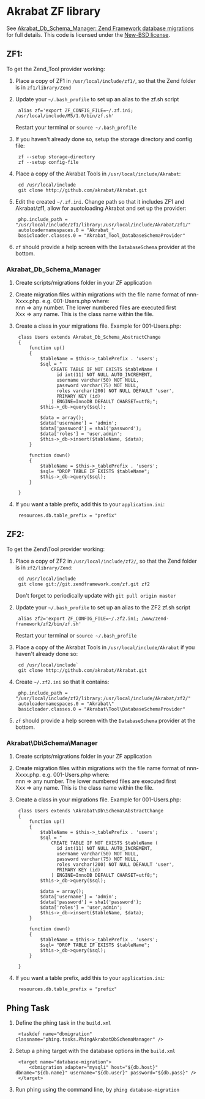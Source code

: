 # Akrabat ZF library

See [Akrabat_Db_Schema_Manager: Zend Framework database migrations](http://akrabat.com/zend-framework/akrabat_db_schema_manager-zend-framework-database-migrations/) for full details. This code is licensed under the [New-BSD license](http://akrabat.com/license/new_bsd/).

## ZF1:

To get the Zend_Tool provider working:

1. Place a copy of ZF1 in `/usr/local/include/zf1/`, so that the Zend folder is in `zf1/library/Zend`
2. Update your `~/.bash_profile` to set up an alias to the zf.sh script

        alias zf='export ZF_CONFIG_FILE=~/.zf.ini; /usr/local/include/M5/1.0/bin/zf.sh'
    
   Restart your terminal or `source ~/.bash_profile`
3. If you haven't already done so, setup the storage directory and config file:
    
        zf --setup storage-directory
        zf --setup config-file
        
4. Place a copy of the Akrabat Tools in `/usr/local/include/Akrabat`:
        
        cd /usr/local/include
        git clone http://github.com/akrabat/Akrabat.git
        
5. Edit the created `~/.zf.ini`. Change path so that it includes ZF1 and Akrabat/zf1, allow for auotoloading Akrabat and set up the provider:
    
        php.include_path = "/usr/local/include/zf1/library:/usr/local/include/Akrabat/zf1/"
        autoloadernamespaces.0 = "Akrabat_"
        basicloader.classes.0 = "Akrabat_Tool_DatabaseSchemaProvider"

6. `zf` should provide a help screen with the `DatabaseSchema` provider at the bottom.

### Akrabat_Db_Schema_Manager

1. Create scripts/migrations folder in your ZF application
2. Create migration files within migrations with the file name format of nnn-Xxxx.php. e.g. 001-Users.php
    where:  
       nnn => any number. The lower numbered files are executed first  
       Xxx => any name. This is the class name within the file.

3. Create a class in your migrations file. Example for 001-Users.php:
    
        class Users extends Akrabat_Db_Schema_AbstractChange 
        {
            function up()
            {
                $tableName = $this->_tablePrefix . 'users';
                $sql = "
                    CREATE TABLE IF NOT EXISTS $tableName (
                      id int(11) NOT NULL AUTO_INCREMENT,
                      username varchar(50) NOT NULL,
                      password varchar(75) NOT NULL,
                      roles varchar(200) NOT NULL DEFAULT 'user',
                      PRIMARY KEY (id)
                    ) ENGINE=InnoDB DEFAULT CHARSET=utf8;";
                $this->_db->query($sql);
        
                $data = array();
                $data['username'] = 'admin';
                $data['password'] = sha1('password');
                $data['roles'] = 'user,admin';
                $this->_db->insert($tableName, $data);
            }
            
            function down()
            {
                $tableName = $this->_tablePrefix . 'users';
                $sql= "DROP TABLE IF EXISTS $tableName";
                $this->_db->query($sql);
            }
        
        }
        
4. If you want a table prefix, add this to your `application.ini`:

        resources.db.table_prefix = "prefix"



## ZF2:

To get the Zend\Tool provider working:

1. Place a copy of ZF2 in `/usr/local/include/zf2/`, so that the Zend folder is in `zf2/library/Zend`:
    
        cd /usr/local/include
        git clone git://git.zendframework.com/zf.git zf2
    
    Don't forget to periodically update with `git pull origin master`
2. Update your `~/.bash_profile` to set up an alias to the ZF2 zf.sh script

        alias zf2='export ZF_CONFIG_FILE=~/.zf2.ini; /www/zend-framework/zf2/bin/zf.sh'
    
    Restart your terminal or `source ~/.bash_profile`
4. Place a copy of the Akrabat Tools in `/usr/local/include/Akrabat` if you haven't already done so:
        
        cd /usr/local/include`
        git clone http://github.com/akrabat/Akrabat.git

5. Create `~/.zf2.ini` so that it contains:

        php.include_path = "/usr/local/include/zf2/library:/usr/local/include/Akrabat/zf2/"
        autoloadernamespaces.0 = "Akrabat\"
        basicloader.classes.0 = "Akrabat\Tool\DatabaseSchemaProvider"

6. `zf` should provide a help screen with the `DatabaseSchema` provider at the bottom.


### Akrabat\Db\Schema\Manager

1. Create scripts/migrations folder in your ZF application
2. Create migration files within migrations with the file name format of nnn-Xxxx.php. e.g. 001-Users.php
    where:  
       nnn => any number. The lower numbered files are executed first  
       Xxx => any name. This is the class name within the file.

3. Create a class in your migrations file. Example for 001-Users.php:
    
        class Users extends \Akrabat\Db\Schema\AbstractChange 
        {
            function up()
            {
                $tableName = $this->_tablePrefix . 'users';
                $sql = "
                    CREATE TABLE IF NOT EXISTS $tableName (
                      id int(11) NOT NULL AUTO_INCREMENT,
                      username varchar(50) NOT NULL,
                      password varchar(75) NOT NULL,
                      roles varchar(200) NOT NULL DEFAULT 'user',
                      PRIMARY KEY (id)
                    ) ENGINE=InnoDB DEFAULT CHARSET=utf8;";
                $this->_db->query($sql);
        
                $data = array();
                $data['username'] = 'admin';
                $data['password'] = sha1('password');
                $data['roles'] = 'user,admin';
                $this->_db->insert($tableName, $data);
            }
            
            function down()
            {
                $tableName = $this->_tablePrefix . 'users';
                $sql= "DROP TABLE IF EXISTS $tableName";
                $this->_db->query($sql);
            }
        
        }
        
4. If you want a table prefix, add this to your `application.ini`:

        resources.db.table_prefix = "prefix"
        
        
## Phing Task

1. Define the phing task in the `build.xml`

        <taskdef name="dbmigration" classname="phing.tasks.PhingAkrabatDbSchemaManager" />
        
2. Setup a phing target with the database options in the `build.xml`
 
        <target name="database-migration">
        	<dbmigration adapter="mysqli" host="${db.host}" dbname="${db.name}" username="${db.user}" password="${db.pass}" />
		</target>

3. Run phing using the command line, by `phing database-migration`

